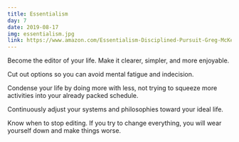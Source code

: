 ```yaml
---
title: Essentialism
day: 7
date: 2019-08-17
img: essentialism.jpg
link: https://www.amazon.com/Essentialism-Disciplined-Pursuit-Greg-McKeown/dp/0804137382/
---
```


Become the editor of your life. Make it clearer, simpler, and more enjoyable.

Cut out options so you can avoid mental fatigue and indecision.

Condense your life by doing more with less, not trying to squeeze more
activities into your already packed schedule.

Continuously adjust your systems and philosophies toward your ideal life. 

Know when to stop editing. If you try to change everything, you will wear
yourself down and make things worse.
